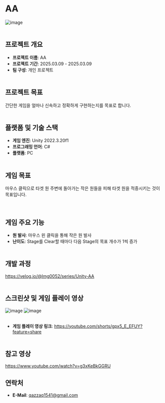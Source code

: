 # AA
![image](https://github.com/user-attachments/assets/c8e9b20e-e140-4a69-8bcf-f873136629b2)
<br><br/>

## 프로젝트 개요
- **프로젝트 이름**: AA
- **프로젝트 기간**: 2025.03.09 - 2025.03.09
- **팀 구성**: 개인 프로젝트
<br><br/>

## 프로젝트 목표
간단한 게임을 얼마나 신속하고 정확하게 구현하는지를 목표로 합니다.
<br><br/>

## 플랫폼 및 기술 스택
- **게임 엔진**: Unity 2022.3.20f1
- **프로그래밍 언어**: C#
- **플랫폼**: PC
<br><br/>

## 게임 목표
마우스 클릭으로 타겟 원 주변에 돌아가는 작은 원들을 피해 타겟 원을 적중시키는 것이 목표입니다.   
<br><br/>

## 게임 주요 기능
- **원 발사**: 마우스 왼 클릭을 통해 작은 원 발사
- **난이도**: Stage를 Clear할 때마다 다음 Stage의 목표 개수가 1씩 증가
<br><br/>

## 개발 과정
https://velog.io/@lmg0052/series/Unity-AA
<br><br/>

## 스크린샷 및 게임 플레이 영상
![image](https://github.com/user-attachments/assets/54ae1aeb-39b9-42c0-b022-3626c3853da1)
![image](https://github.com/user-attachments/assets/21350968-9fe4-49f7-9e88-f44270c5b2b3)
<br><br/>

- **게임 플레이 영상 링크**: https://youtube.com/shorts/gpx5_E_EFUY?feature=share
<br><br/>

## 참고 영상
https://www.youtube.com/watch?v=g3xKeBkGGRU

## 연락처
- **E-Mail**: qazzaq1541@gmail.com
